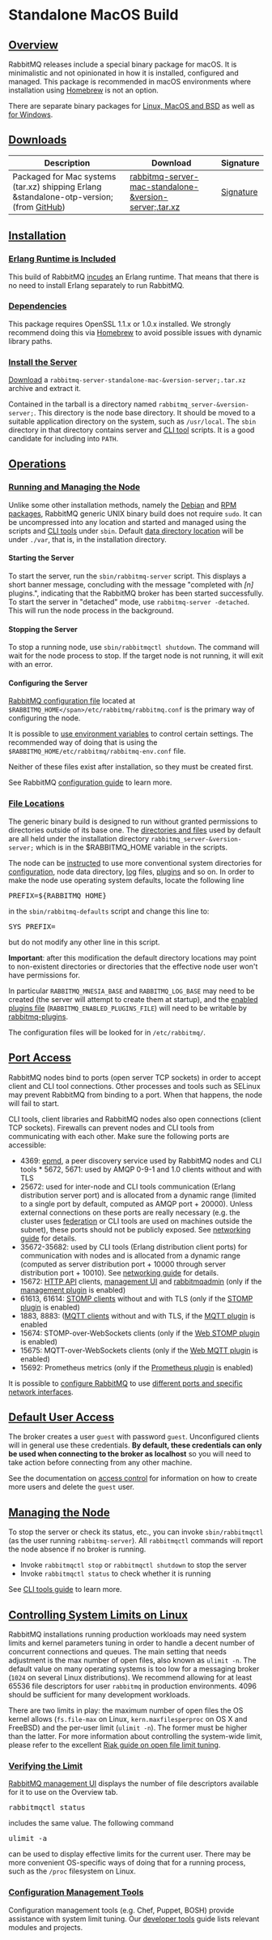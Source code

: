 <!--
Copyright (c) 2007-2019 Pivotal Software, Inc.

All rights reserved. This program and the accompanying materials
are made available under the terms of the under the Apache License,
Version 2.0 (the "License”); you may not use this file except in compliance
with the License. You may obtain a copy of the License at

https://www.apache.org/licenses/LICENSE-2.0

Unless required by applicable law or agreed to in writing, software
distributed under the License is distributed on an "AS IS" BASIS,
WITHOUT WARRANTIES OR CONDITIONS OF ANY KIND, either express or implied.
See the License for the specific language governing permissions and
limitations under the License.
-->

# Standalone MacOS Build

## <a id="overview" class="anchor" href="#overview">Overview</a>

RabbitMQ releases include a special binary package for macOS.
It is minimalistic and not opinionated in how it is installed, configured and managed.
This package is recommended in macOS environments where installation using <a href="/install-homebrew.html">Homebrew</a> is not an option.

There are separate binary packages for <a href="/install-generic-unix.html">Linux, MacOS and BSD</a> as well as <a href="/install-windows-manually.html"> for Windows</a>.


## <a id="downloads" class="anchor" href="#downloads">Downloads</a>

<table>
  <thead>
    <th>Description</th>
    <th>Download</th>
    <th>Signature</th>
  </thead>

  <tr>
    <td>
      Packaged for Mac systems (tar.xz) shipping Erlang &standalone-otp-version; (from <a href="https://github.com/rabbitmq/rabbitmq-server/releases">GitHub</a>)
    </td>
    <td>
      <a href="https://github.com/rabbitmq/rabbitmq-server/releases/download/&version-server-tag;/rabbitmq-server-mac-standalone-&version-server;.tar.xz">rabbitmq-server-mac-standalone-&version-server;.tar.xz</a>
    </td>
    <td>
      <a href="https://github.com/rabbitmq/rabbitmq-server/releases/download/&version-server-tag;/rabbitmq-server-mac-standalone-&version-server;.tar.xz.asc">Signature</a>
    </td>
  </tr>
</table>


## <a id="installation" class="anchor" href="#installation">Installation</a>

### <a id="erlang" class="anchor" href="#erlang">Erlang Runtime is Included</a>

This build of RabbitMQ <a href="http://www.erlang.org/doc/design_principles/release_structure.html">incudes</a> an Erlang runtime.
That means that there is no need to install Erlang separately to run RabbitMQ.

### <a id="dependencies" class="anchor" href="#dependencies">Dependencies</a>

This package requires OpenSSL 1.1.x or 1.0.x installed. We strongly recommend
doing this via <a href="http://brew.sh/">Homebrew</a> to avoid possible
issues with dynamic library paths.

### <a id="install" class="anchor" href="#install">Install the Server</a>

[Download](#downloads) a `rabbitmq-server-standalone-mac-&version-server;.tar.xz` archive and extract it.

Contained in the tarball is a directory named `rabbitmq_server-&version-server;`. This directory is the node base directory. It should be
moved to a suitable application directory on the system, such as `/usr/local`.
The `sbin` directory in that directory contains server and [CLI tool](/cli.html) scripts.
It is a good candidate for including into `PATH`.


## <a id="operations" class="anchor" href="#operations">Operations</a>

### <a id="running-generic-unix" class="anchor" href="#running-generic-unix">Running and Managing the Node</a>

Unlike some other installation methods, namely the [Debian](/install-debian.html) and [RPM packages](/install-rpm.html), RabbitMQ
generic UNIX binary build does not require `sudo`. It can be uncompressed
into any location and started and managed using the scripts and [CLI tools](/cli.html) under `sbin`.
Default [data directory location](/relocate.html) will be under `./var`,
that is, in the installation directory.

#### Starting the Server

To start the server, run the `sbin/rabbitmq-server` script. This
displays a short banner message, concluding with the message
"completed with <i>[n]</i> plugins.", indicating that the
RabbitMQ broker has been started successfully.
To start the server in "detached" mode, use
`rabbitmq-server -detached`. This will run
the node process in the background.

#### Stopping the Server

To stop a running node, use `sbin/rabbitmqctl shutdown`. The command
will wait for the node process to stop. If the target node is not running,
it will exit with an error.

#### Configuring the Server

[RabbitMQ configuration file](configure.html#configuration-file) located at `$RABBITMQ_HOME</span>/etc/rabbitmq/rabbitmq.conf`
is the primary way of configuring the node.

It is possible to [use environment variables](configure.html#customise-general-unix-environment) to control certain settings.
The recommended way of doing that is using the `$RABBITMQ_HOME/etc/rabbitmq/rabbitmq-env.conf` file.

Neither of these files exist after installation, so they must be created first.

See RabbitMQ [configuration guide](configure.html) to learn more.

### <a id="file-locations" class="anchor" href="#file-locations">File Locations</a>

The generic binary build is designed to run without granted
permissions to directories outside of its base one. The [directories and files](/relocate.html) used by default are
all held under the installation directory `rabbitmq_server-&version-server;`
which is in the <span class="envvar">$RABBITMQ_HOME</span>
variable in the scripts.

The node can be [instructed](/relocate.html) to use more
conventional system directories for [configuration](/configure.html),
node data directory, [log](/logging.html) files, [plugins](/plugins.html) and so on.
In order to make the node use operating system defaults, locate the following line

<pre class="lang-bash">
PREFIX=${RABBITMQ_HOME}
</pre>

in the `sbin/rabbitmq-defaults` script and
change this line to:

<pre class="lang-bash">
SYS_PREFIX=
</pre>

but do not modify any other line in this script.

**Important**: after this modification the default directory
locations may point to non-existent directories or directories that the effective
node user won't have permissions for.

In particular `RABBITMQ_MNESIA_BASE` and
`RABBITMQ_LOG_BASE` may need to be created (the server will attempt to create them at startup), and the
[enabled plugins file](/plugins.html) (`RABBITMQ_ENABLED_PLUGINS_FILE`) will need
to be writable by [rabbitmq-plugins](/cli.html).

The configuration files will be looked for in `/etc/rabbitmq/`.


## <a id="ports" class="anchor" href="#ports">Port Access</a>

RabbitMQ nodes bind to ports (open server TCP sockets) in order to accept client and CLI tool connections.
Other processes and tools such as SELinux may prevent RabbitMQ from binding to a port. When that happens,
the node will fail to start.

CLI tools, client libraries and RabbitMQ nodes also open connections (client TCP sockets).
Firewalls can prevent nodes and CLI tools from communicating with each other.
Make sure the following ports are accessible:

 * 4369: [epmd](http://erlang.org/doc/man/epmd.html), a peer discovery service used by RabbitMQ nodes and CLI tools * 5672, 5671: used by AMQP 0-9-1 and 1.0 clients without and with TLS
 * 25672: used for inter-node and CLI tools communication (Erlang distribution server port)
   and is allocated from a dynamic range (limited to a single port by default,
   computed as AMQP port + 20000). Unless external connections on these ports are really necessary (e.g.
   the cluster uses [federation](/federation.html) or CLI tools are used on machines outside the subnet),
   these ports should not be publicly exposed. See [networking guide](/networking.html) for details.
 * 35672-35682: used by CLI tools (Erlang distribution client ports) for communication with nodes
   and is allocated from a dynamic range (computed as server distribution port + 10000 through
   server distribution port + 10010). See [networking guide](/networking.html) for details.
 * 15672: [HTTP API](/management.html) clients, [management UI](/management.html) and [rabbitmqadmin](/management-cli.html)
   (only if the [management plugin](/management.html) is enabled)
 * 61613, 61614: [STOMP clients](https://stomp.github.io/stomp-specification-1.2.html) without and with TLS (only if the [STOMP plugin](/stomp.html) is enabled)
 * 1883, 8883: ([MQTT clients](http://mqtt.org/) without and with TLS, if the [MQTT plugin](/mqtt.html) is enabled
 * 15674: STOMP-over-WebSockets clients (only if the [Web STOMP plugin](/web-stomp.html) is enabled)
 * 15675: MQTT-over-WebSockets clients (only if the [Web MQTT plugin](/web-mqtt.html) is enabled)
 * 15692: Prometheus metrics (only if the [Prometheus plugin](/prometheus.html) is enabled)

It is possible to [configure RabbitMQ](/configure.html)
to use [different ports and specific network interfaces](/networking.html).


## <a id="default-user-access" class="anchor" href="#default-user-access">Default User Access</a>

The broker creates a user `guest` with password
`guest`. Unconfigured clients will in general use these
credentials. <strong>By default, these credentials can only be
used when connecting to the broker as localhost</strong> so you
will need to take action before connecting from any other machine.

See the documentation on [access control](access-control.html) for information on how to create more users and delete
the `guest` user.

## <a id="managing" class="anchor" href="#managing">Managing the Node</a>

To stop the server or check its status, etc., you can invoke
`sbin/rabbitmqctl` (as the user running
`rabbitmq-server`). All `rabbitmqctl`
commands will report the node absence if no broker is running.

 * Invoke `rabbitmqctl stop` or `rabbitmqctl shutdown` to stop the server
 * Invoke `rabbitmqctl status` to check whether it is running

See [CLI tools guide](/cli.html) to learn more.


## <a id="kernel-resource-limits" class="anchor" href="#kernel-resource-limits">Controlling System Limits on Linux</a>

RabbitMQ installations running production workloads may need system
limits and kernel parameters tuning in order to handle a decent number of
concurrent connections and queues. The main setting that needs adjustment
is the max number of open files, also known as `ulimit -n`.
The default value on many operating systems is too low for a messaging
broker (`1024` on several Linux distributions). We recommend allowing
for at least 65536 file descriptors for user `rabbitmq` in
production environments. 4096 should be sufficient for many development
workloads.

There are two limits in play: the maximum number of open files the OS kernel
allows (`fs.file-max` on Linux, `kern.maxfilesperproc` on OS X and FreeBSD) and the per-user limit (`ulimit -n`).
The former must be higher than the latter.
For more information about controlling the system-wide limit,
please refer to the excellent [Riak guide on open file limit tuning](https://github.com/basho/basho_docs/blob/master/content/riak/kv/2.2.3/using/performance/open-files-limit.md).

### <a id="verifying-limits" class="anchor" href="#verifying-limits">Verifying the Limit</a>

[RabbitMQ management UI](management.html) displays the number of file descriptors available for it to use on the Overview tab.

<pre class="sourcecode">rabbitmqctl status</pre>

includes the same value. The following command

<pre  class="sourcecode">
ulimit -a
</pre>

can be used to display effective limits for the current user. There may be more convenient
OS-specific ways of doing that for a running process, such as the `/proc` filesystem on Linux.

### <a id="chef-puppet-bosh" class="anchor" href="#chef-puppet-bosh">Configuration Management Tools</a>

Configuration management tools (e.g. Chef, Puppet, BOSH) provide assistance
with system limit tuning. Our [developer tools](devtools.html#devops-tools) guide
lists relevant modules and projects.
